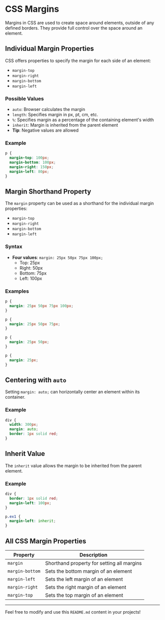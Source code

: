 # CSS Margins

Margins in CSS are used to create space around elements, outside of any defined borders. They provide full control over the space around an element.

## Individual Margin Properties

CSS offers properties to specify the margin for each side of an element:

- `margin-top`
- `margin-right`
- `margin-bottom`
- `margin-left`

### Possible Values

- `auto`: Browser calculates the margin
- `length`: Specifies margin in px, pt, cm, etc.
- `%`: Specifies margin as a percentage of the containing element's width
- `inherit`: Margin is inherited from the parent element
- **Tip**: Negative values are allowed

### Example

```css
p {
  margin-top: 100px;
  margin-bottom: 100px;
  margin-right: 150px;
  margin-left: 80px;
}
```

## Margin Shorthand Property

The `margin` property can be used as a shorthand for the individual margin properties:

- `margin-top`
- `margin-right`
- `margin-bottom`
- `margin-left`

### Syntax

- **Four values**: `margin: 25px 50px 75px 100px;`
  - Top: 25px
  - Right: 50px
  - Bottom: 75px
  - Left: 100px

### Examples

```css
p {
  margin: 25px 50px 75px 100px;
}
```

```css
p {
  margin: 25px 50px 75px;
}
```

```css
p {
  margin: 25px 50px;
}
```

```css
p {
  margin: 25px;
}
```

## Centering with `auto`

Setting `margin: auto;` can horizontally center an element within its container.

### Example

```css
div {
  width: 300px;
  margin: auto;
  border: 1px solid red;
}
```

## Inherit Value

The `inherit` value allows the margin to be inherited from the parent element.

### Example

```css
div {
  border: 1px solid red;
  margin-left: 100px;
}

p.ex1 {
  margin-left: inherit;
}
```

## All CSS Margin Properties

| Property         | Description                                      |
|------------------|--------------------------------------------------|
| `margin`         | Shorthand property for setting all margins       |
| `margin-bottom`  | Sets the bottom margin of an element             |
| `margin-left`    | Sets the left margin of an element               |
| `margin-right`   | Sets the right margin of an element              |
| `margin-top`     | Sets the top margin of an element                |

---

Feel free to modify and use this `README.md` content in your projects!
